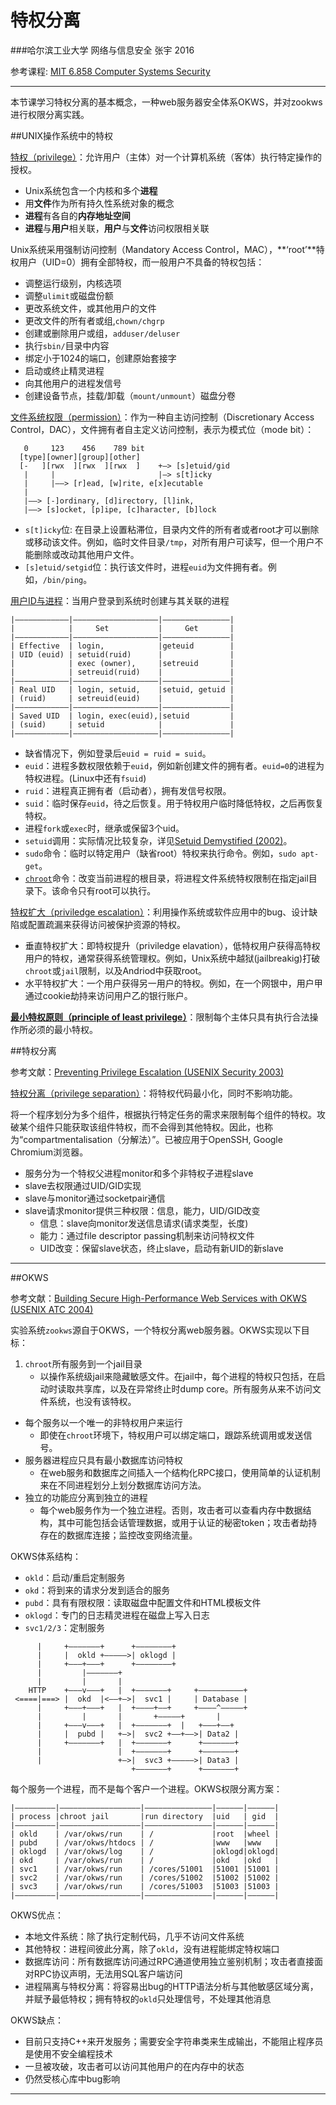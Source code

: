 # 特权分离


###哈尔滨工业大学 网络与信息安全 张宇 2016

参考课程: [MIT 6.858 Computer Systems Security](http://ocw.mit.edu/courses/electrical-engineering-and-computer-science/6-858-computer-systems-security-fall-2014/index.htm) 

---

本节课学习特权分离的基本概念，一种web服务器安全体系OKWS，并对zookws进行权限分离实践。

##UNIX操作系统中的特权

[特权（privilege）](https://en.wikipedia.org/wiki/Privilege_(computing))：允许用户（主体）对一个计算机系统（客体）执行特定操作的授权。

- Unix系统包含一个内核和多个**进程**
- 用**文件**作为所有持久性系统对象的概念
- **进程**有各自的**内存地址空间**
- **进程**与**用户**相关联，**用户**与**文件**访问权限相关联

Unix系统采用强制访问控制（Mandatory Access Control，MAC），**‘root’**特权用户（UID=0）拥有全部特权，而一般用户不具备的特权包括：

- 调整运行级别，内核选项
- 调整`ulimit`或磁盘份额
- 更改系统文件，或其他用户的文件
- 更改文件的所有者或组,`chown/chgrp`
- 创建或删除用户或组，`adduser/deluser`
- 执行`sbin/`目录中内容
- 绑定小于1024的端口，创建原始套接字
- 启动或终止精灵进程
- 向其他用户的进程发信号
- 创建设备节点，挂载/卸载（`mount/unmount`）磁盘分卷

[文件系统权限（permission）](https://en.wikipedia.org/wiki/File_system_permissions)：作为一种自主访问控制（Discretionary Access Control，DAC），文件拥有者自主定义访问控制，表示为模式位（mode bit）：


```
   0     123    456    789 bit
  [type][owner][group][other]    
  [-   ][rwx  ][rwx  ][rwx  ]    +—> [s]etuid/gid
   |     |                       |—> s[t]icky
   |     |——> [r]ead, [w]rite, e[x]ecutable
   |
   |——> [-]ordinary, [d]irectory, [l]ink,
   |——> [s]ocket, [p]ipe, [c]haracter, [b]lock
```

- `s[t]icky`位: 在目录上设置粘滞位，目录内文件的所有者或者root才可以删除或移动该文件。例如，临时文件目录`/tmp`，对所有用户可读写，但一个用户不能删除或改动其他用户文件。
- `[s]etuid/setgid`位：执行该文件时，进程`euid`为文件拥有者。例如，`/bin/ping`。


[用户ID与进程](https://en.wikipedia.org/wiki/User_identifier)：当用户登录到系统时创建与其关联的进程

```
|————————————|———————————————————|———————————————|
|            |     Set           |     Get       |
|————————————|———————————————————|———————————————|
| Effective  | login,            |geteuid        |
| UID (euid) | setuid(ruid)      |               |
|            | exec (owner),     |setreuid       |
|            | setreuid(ruid)    |               |
|————————————|———————————————————|———————————————|
| Real UID   | login, setuid,    |setuid, getuid |
| (ruid)     | setreuid(euid)    |               |
|————————————|———————————————————|———————————————|
| Saved UID  | login, exec(euid),|setuid         |
| (suid)     | setuid            |               |
|————————————|———————————————————|———————————————|
```
- 缺省情况下，例如登录后`euid = ruid = suid`。
- `euid`：进程多数权限依赖于`euid`，例如新创建文件的拥有者。`euid=0`的进程为特权进程。(Linux中还有`fsuid`)
- `ruid`：进程真正拥有者（启动者），拥有发信号权限。
- `suid`：临时保存`euid`，待之后恢复。用于特权用户临时降低特权，之后再恢复特权。
- 进程`fork`或`exec`时，继承或保留3个uid。
- `setuid`调用：实际情况比较复杂，详见[Setuid Demystified (2002)](supplyments/setuid-usenix02.pdf)。
- `sudo`命令：临时以特定用户（缺省root）特权来执行命令。例如，`sudo apt-get`。
- [`chroot`](https://en.wikipedia.org/wiki/Chroot)命令：改变当前进程的根目录，将进程文件系统特权限制在指定jail目录下。该命令只有root可以执行。

[特权扩大（priviledge escalation）](https://en.wikipedia.org/wiki/Privilege_escalation)：利用操作系统或软件应用中的bug、设计缺陷或配置疏漏来获得访问被保护资源的特权。

- 垂直特权扩大：即特权提升（priviledge elavation），低特权用户获得高特权用户的特权，通常获得系统管理权。例如，Unix系统中越狱(jailbreakig)打破`chroot`或`jail`限制，以及Andriod中获取root。
- 水平特权扩大：一个用户获得另一用户的特权。例如，在一个网银中，用户甲通过cookie劫持来访问用户乙的银行账户。

[**最小特权原则（principle of least privilege）**](https://en.wikipedia.org/wiki/Principle_of_least_privilege)：限制每个主体只具有执行合法操作所必须的最小特权。

##特权分离

参考文献：[Preventing Privilege Escalation (USENIX Security 2003)](http://www.citi.umich.edu/u/provos/papers/privsep.pdf)

[特权分离（privilege separation）](https://en.wikipedia.org/wiki/Privilege_separation)：将特权代码最小化，同时不影响功能。

将一个程序划分为多个组件，根据执行特定任务的需求来限制每个组件的特权。攻破某个组件只能获取该组件特权，而不会得到其他特权。因此，也称为“compartmentalisation（分解法）”。已被应用于OpenSSH, Google Chromium浏览器。

- 服务分为一个特权父进程monitor和多个非特权子进程slave
- slave去权限通过UID/GID实现
- slave与monitor通过socketpair通信
- slave请求monitor提供三种权限：信息，能力，UID/GID改变
	- 信息：slave向monitor发送信息请求(请求类型，长度)
	- 能力：通过file descriptor passing机制来访问特权文件
	- UID改变：保留slave状态，终止slave，启动有新UID的新slave

---

##OKWS

参考文献：[Building Secure High-Performance Web Services with OKWS (USENIX ATC 2004)](supplyments/okws.pdf)

实验系统`zookws`源自于OKWS，一个特权分离web服务器。OKWS实现以下目标：

1. `chroot`所有服务到一个jail目录
	- 以操作系统级jail来隐藏敏感文件。在jail中，每个进程的特权只包括，在启动时读取共享库，以及在异常终止时dump core。所有服务从来不访问文件系统，也没有该特权。
- 每个服务以一个唯一的非特权用户来运行
	- 即使在`chroot`环境下，特权用户可以绑定端口，跟踪系统调用或发送信号。
- 服务器进程应只具有最小数据库访问特权
	- 在web服务和数据库之间插入一个结构化RPC接口，使用简单的认证机制来在不同进程划分上划分数据库访问方法。
- 独立的功能应分离到独立的进程
	- 每个web服务作为一个独立进程。否则，攻击者可以查看内存中数据结构，其中可能包括会话管理数据，或用于认证的秘密token；攻击者劫持存在的数据库连接；监控改变网络流量。

OKWS体系结构：

- `okld`：启动/重启定制服务
- `okd`：将到来的请求分发到适合的服务
- `pubd`：具有有限权限：读取磁盘中配置文件和HTML模板文件
- `oklogd`：专门的日志精灵进程在磁盘上写入日志
- `svc1/2/3`：定制服务

```
      |     +———————+      +————————+   
      |     |  okld +—————>| oklogd | 
      |     +———+———+      +————————+             
      |         |———————+       
      |         |       |               
    HTTP    +———v———+   |  +———————+     +——————————+
 <====|===> |  okd  |<——+—>|  svc1 |     | Database |
      |     +———+———+   |  +————+——+     +————^—————+ 
      |         |       |       +—————+       |
      |     +———v———+   |  +———————+  |   +———+——+
      |     |  pubd |   +—>|  svc2 +——+——>| Data2 |
      |     +———————+   |  +———————+      +———————+
      |                 |  +———————+      +———————+   
      |                 +—>|  svc3 +—————>| Data3 |
                           +———————+      +———————+
```

每个服务一个进程，而不是每个客户一个进程。OKWS权限分离方案：

```
|—————————|——————————————————|———————————————|——————|——————|
| process |chroot jail       |run directory  |uid   | gid  |
|—————————|——————————————————|———————————————|——————|——————|
| okld    | /var/okws/run    | /             |root  |wheel || pubd    | /var/okws/htdocs | /             |www   |www   |
| oklogd  | /var/okws/log    | /             |oklogd|oklogd|| okd     | /var/okws/run    | /             |okd   |okd   |
| svc1    | /var/okws/run    | /cores/51001  |51001 |51001 |
| svc2    | /var/okws/run    | /cores/51002  |51002 |51002 |
| svc3    | /var/okws/run    | /cores/51003  |51003 |51003 |
|—————————|——————————————————|———————————————|——————|——————|
```

OKWS优点：

- 本地文件系统：除了执行定制代码，几乎不访问文件系统
- 其他特权：进程间彼此分离，除了`okld`，没有进程能绑定特权端口
- 数据库访问：所有数据库访问通过RPC通道使用独立鉴别机制；攻击者直接面对RPC协议声明，无法用SQL客户端访问
- 进程隔离与特权分离：将容易出bug的HTTP语法分析与其他敏感区域分离，并赋予最低特权；拥有特权的`okld`只处理信号，不处理其他消息

OKWS缺点：

- 目前只支持C++来开发服务；需要安全字符串类来生成输出，不能阻止程序员是使用不安全编程技术
- 一旦被攻破，攻击者可以访问其他用户的在内存中的状态
- 仍然受核心库中bug影响

---






